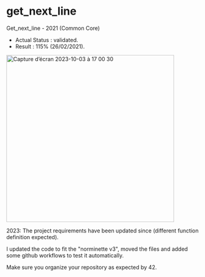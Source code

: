 # get_next_line
Get_next_line - 2021 (Common Core)

- Actual Status : validated.
- Result        : 115% (26/02/2021).

<img width="438" alt="Capture d’écran 2023-10-03 à 17 00 30" src="https://github.com/malatinipro/get_next_line/assets/77189438/8d743cc8-2c51-4f36-9bca-25284b625a7c">

2023: The project requirements have been updated since (different function definition expected).

I updated the code to fit the "norminette v3", moved the files and added some github workflows to test it automatically.

Make sure you organize your repository as expected by 42.
